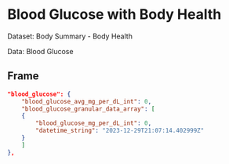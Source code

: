 # Blood Glucose with Body Health

Dataset: Body Summary - Body Health

Data: Blood Glucose

## Frame

```Json
"blood_glucose": {
    "blood_glucose_avg_mg_per_dL_int": 0,
    "blood_glucose_granular_data_array": [
    {
        "blood_glucose_mg_per_dL_int": 0,
        "datetime_string": "2023-12-29T21:07:14.402999Z"
    }
    ]
},
```